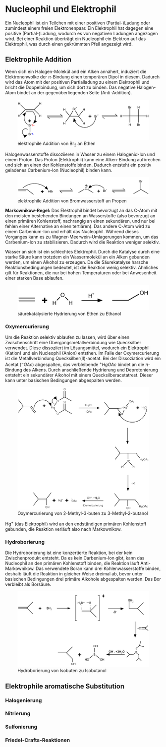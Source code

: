 # Nucleophil und Elektrophil

Ein Nucleophil ist ein Teilchen mit einer positiven (Partial-)Ladung oder zumindest einem freien Elektronenpaar. Ein Elektrophil hat dagegen eine positive (Partial-)Ladung, wodurch es von negativen Ladungen angezogen wird. Bei einer Reaktion überträgt ein Nucleophil ein Elektron auf das Elektrophil, was durch einen gekrümmten Pfeil angezeigt wird.

## Elektrophile Addition

Wenn sich ein Halogen-Molekül and ein Alken annähert, induziert die Elektronenwolke der $\pi$-Bindung einen temporären Dipol in diesem. Dadurch wird das Atom mit der positiven Partialladung zu einem Elektrophil und bricht die Doppelbindung, um sich dort zu binden. Das negative Halogen-Atom bindet an der gegenüberliegenden Seite (Anti-Addition).

<figure>
    <img src="./media/elektrophile_addition_halogen.png">
    <figcaption>elektrophile Addition von Br<sub>2</sub> an Ethen</figcaption>
</figure>

Halogenwasserstoffe dissoziieren in Wasser zu einem Halogenid-Ion und einem Proton. Das Proton (Elektrophil) kann eine Alken-Bindung aufbrechen und sich an einen der Kohlenstoffe binden. Dadurch entsteht ein positiv geladenes Carbenium-Ion (Nucleophil) binden kann.

<figure>
    <img src="./media/elektrophile_addition_halogenwasserstoff.png">
    <figcaption>elektrophile Addition von Bromwasserstoff an Propen</figcaption>
</figure>

**Markownikow-Regel:** Das Elektrophil bindet bevorzugt an das C-Atom mit den meisten bestehenden Bindungen an Wasserstoffe (also bevorzugt an einen primären Kohlenstoff, nachrangig an einen sekundären, und nur bei fehlen einer Alternative an einen tertiären). Das andere C-Atom wird zu einem Carbenium-Ion und erhält das Nucleophil. Während dieses Vorganges kann es zu Wagner-Meerwein-Umlagerungen kommen, um das Carbenium-Ion zu stabilisieren. Dadurch wird die Reaktion weniger selektiv.

Wasser an sich ist ein schlechtes Elektrophil. Durch die Katalyse durch eine starke Säure kann trotzdem ein Wassermolekül an ein Alken gebunden werden, um einen Alkohol zu erzeugen. Da die Säurekatalyse harsche Reaktionsbedingungen bedeutet, ist die Reaktion wenig selektiv. Ähnliches gilt für Reaktionen, die nur bei hohen Temperaturen oder bei Anwesenheit einer starken Base ablaufen.

<figure>
    <img src="./media/ethen_ethanol.png">
    <figcaption>säurekatalysierte Hydrierung von Ethen zu Ethanol</figcaption>
</figure>

### Oxymercurierung

Um die Reaktion selektiv ablaufen zu lassen, wird über einen Zwischenschritt eine Übergangsmetallverbindung wie Quecksilber verwendet. Diese dissoziiert im Lösungsmittel, wodurch ein Elektrophil (Kation) und ein Nucleophil (Anion) entsthen. Im Falle der Oxymercurierung ist die Metallverbindung Quecksilber(II)-acetat. Bei der Dissoziation wird ein Acetat ($^-OAc$) abgespalten, das verbleibende $^+HgOAc$ bindet an die $\pi$-Bindung des Alkens. Durch anschließende Hydrierung und Deprotonierung entsteht ein sekundärer Alkohol mit einem Quecksilberacetatrest. Dieser kann unter basischen Bedingungen abgespalten werden.

<figure>
    <img src="./media/oxymercurierung.png">
    <figcaption>Oxymercurierung von 2-Methyl-3-buten zu 3-Methyl-2-butanol</figcaption>
</figure>

Hg<sup>+</sup> (das Elektrophil) wird an den endständigen primären Kohlenstoff gebunden, die Reaktion verläuft also nach Markownikow.

### Hydroborierung

Die Hydroborierung ist eine konzertierte Reaktion, bei der kein Zwischenprodukt entsteht. Da es kein Carbenium-Ion gibt, kann das Nucleophil an den primären Kohlenstoff binden, die Reaktion läuft Anti-Markownikow. Das verwendete Boran kann drei Kohlenwasserstoffe binden, deshalb läuft die Reaktion in gleicher Weise dreimal ab, bevor unter basischen Bedingungen drei primäre Alkohole abgespalten werden. Das Bor verbleibt als Borsäure.

<figure>
    <img src="./media/hydroborierung.png">
    <figcaption>Hydroborierung von Isobuten zu Isobutanol</figcaption>
</figure>

## Elektrophile aromatische Substitution

### Halogenierung

### Nitrierung

### Sulfonierung

### Friedel-Crafts-Reaktionen
